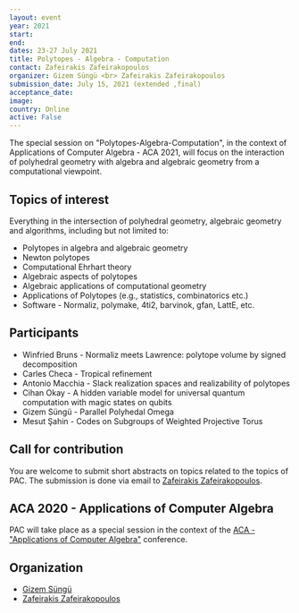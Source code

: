 ```yaml
---
layout: event
year: 2021
start:
end:
dates: 23-27 July 2021
title: Polytopes - Algebra - Computation
contact: Zafeirakis Zafeirakopoulos
organizer: Gizem Süngü <br> Zafeirakis Zafeirakopoulos
submission_date: July 15, 2021 (extended ,final)
acceptance_date:
image:
country: Online
active: False
---
```

The special session on "Polytopes-Algebra-Computation",
in the context of Applications of Computer Algebra - ACA 2021,
will focus on the interaction of polyhedral geometry with algebra and algebraic geometry from a computational viewpoint.

Topics of interest
-------------------

Everything in the intersection of polyhedral geometry, algebraic geometry and algorithms, including but not limited to:
- Polytopes in algebra and algebraic geometry
- Newton polytopes
- Computational Ehrhart theory
- Algebraic aspects of polytopes
- Algebraic applications of computational geometry
- Applications of Polytopes (e.g., statistics, combinatorics etc.)
- Software - Normaliz, polymake, 4ti2, barvinok, gfan, LattE, etc.

Participants
-------------

- Winfried Bruns - Normaliz meets Lawrence: polytope volume by signed decomposition
- Carles Checa - Tropical refinement
- Antonio Macchia - Slack realization spaces and realizability of polytopes
- Cihan Okay -  A hidden variable model for universal quantum computation with magic states on qubits
- Gizem Süngü - Parallel Polyhedal Omega
- Mesut Şahin - Codes on Subgroups of Weighted Projective Torus

Call for contribution
-----------------------

You are welcome to submit short abstracts on topics related to the topics of PAC.
The submission is done via email to [Zafeirakis Zafeirakopoulos](mailto:zafeirakopoulos@gmail.com).

ACA 2020 - Applications of Computer Algebra
--------------------------------------------
PAC will take place as a special session in the context of the
[ACA - "Applications of Computer Algebra"](https://aca2021.sba-research.org/) conference.

Organization
-------------
- [Gizem Süngü](../members/gizem.html)
- [Zafeirakis Zafeirakopoulos](../members/zaf.html)
